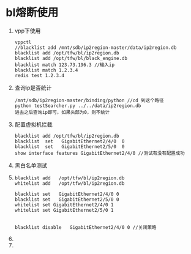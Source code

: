 # bl熔断使用

1. vpp下使用

   ```shell
   vppctl
   //blacklist add /mnt/sdb/ip2region-master/data/ip2region.db
   blacklist add /opt/tfw/bl/ip2region.db
   blacklist add /opt/tfw/bl/black_engine.db
   blacklist match 123.73.196.3 //输入ip
   blacklist match 1.2.3.4
   redis test 1.2.3.4
   ```

   

2. 查询ip是否统计

   ```shell
   /mnt/sdb/ip2region-master/binding/python //cd 到这个路径
   python testSearcher.py ../../data/ip2region.db
   进去之后查询ip即可，如果头部为0，则不统计
   ```

   

3. 配置虚拟机拦截

   ```shell
   blacklist add /opt/tfw/bl/ip2region.db
   blacklist  set   GigabitEthernet2/4/0  0
   blacklist  set   GigabitEthernet2/5/0  0
   show interface features GigabitEthernet2/4/0 //测试有没有配置成功
   
   ```

5. 黑白名单测试

5. ```shell
   blacklist add   /opt/tfw/bl/ip2region.db 
   whitelist add   /opt/tfw/bl/ip2region.db
   
   blacklist set   GigabitEthernet2/4/0 0
   blacklist set   GigabitEthernet2/5/0 0
   whitelist set GigabitEthernet2/4/0 1
   whitelist set GigabitEthernet2/5/0 1
   
   
   blacklist disable   GigabitEthernet2/4/0 0 //关闭策略
   ```

6. 

7. 

